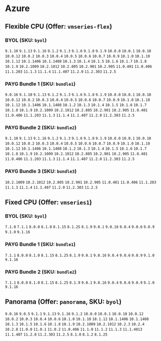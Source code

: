 
# Azure

## Flexible CPU (Offer: `vmseries-flex`)

### BYOL (SKU: `byol`)
`9.1.10` `9.1.13` `9.1.16` `9.1.2` `9.1.3` `9.1.6` `9.1.8` `9.1.9` `10.0.0` `10.0.1` `10.0.10` `10.0.12` `10.0.2` `10.0.3` `10.0.4` `10.0.5` `10.0.6` `10.0.7` `10.0.9` `10.1.0` `10.1.10` `10.1.12` `10.1.1406` `10.1.1408` `10.1.3` `10.1.4` `10.1.5` `10.1.6` `10.1.7` `10.1.8` `10.1.9` `10.2.1009` `10.2.1012` `10.2.805` `10.2.901` `10.2.905` `11.0.401` `11.0.406` `11.1.203` `11.1.3` `11.1.4` `11.1.407` `11.2.0` `11.2.303` `11.2.5` 
### PAYG Bundle 1 (SKU: `bundle1`)
`9.0.16` `9.1.10` `9.1.13` `9.1.2` `9.1.3` `9.1.6` `9.1.8` `9.1.9` `10.0.0` `10.0.1` `10.0.10` `10.0.12` `10.0.2` `10.0.3` `10.0.4` `10.0.5` `10.0.6` `10.0.7` `10.0.9` `10.1.0` `10.1.10` `10.1.12` `10.1.1406` `10.1.1408` `10.1.2` `10.1.3` `10.1.4` `10.1.5` `10.1.6` `10.1.7` `10.1.8` `10.1.9` `10.2.1009` `10.2.1012` `10.2.805` `10.2.901` `10.2.905` `11.0.401` `11.0.406` `11.1.203` `11.1.3` `11.1.4` `11.1.407` `11.2.0` `11.2.303` `11.2.5` 
### PAYG Bundle 2 (SKU: `bundle2`)
`9.1.10` `9.1.13` `9.1.16` `9.1.2` `9.1.3` `9.1.6` `9.1.8` `9.1.9` `10.0.0` `10.0.1` `10.0.10` `10.0.12` `10.0.2` `10.0.3` `10.0.4` `10.0.5` `10.0.6` `10.0.7` `10.0.9` `10.1.0` `10.1.10` `10.1.12` `10.1.1406` `10.1.1408` `10.1.2` `10.1.3` `10.1.4` `10.1.5` `10.1.6` `10.1.7` `10.1.8` `10.1.9` `10.2.1009` `10.2.1012` `10.2.805` `10.2.901` `10.2.905` `11.0.401` `11.0.406` `11.1.203` `11.1.3` `11.1.4` `11.1.407` `11.2.0` `11.2.303` `11.2.5` 
### PAYG Bundle 3 (SKU: `bundle3`)
`10.2.1009` `10.2.1012` `10.2.805` `10.2.901` `10.2.905` `11.0.401` `11.0.406` `11.1.203` `11.1.3` `11.1.4` `11.1.407` `11.2.0` `11.2.303` `11.2.5` 
## Fixed CPU (Offer: `vmseries1`)

### BYOL (SKU: `byol`)
`7.1.0` `7.1.1` `8.0.0` `8.1.0` `8.1.15` `8.1.25` `8.1.9` `9.0.1` `9.0.16` `9.0.4` `9.0.6` `9.0.9` `9.1.0` `9.1.16` 
### PAYG Bundle 1 (SKU: `bundle1`)
`7.1.1` `8.0.0` `8.1.0` `8.1.15` `8.1.25` `8.1.9` `9.0.1` `9.0.16` `9.0.4` `9.0.6` `9.0.9` `9.1.0` `9.1.16` 
### PAYG Bundle 2 (SKU: `bundle2`)
`7.1.1` `8.0.0` `8.1.0` `8.1.15` `8.1.25` `8.1.9` `9.0.1` `9.0.16` `9.0.4` `9.0.6` `9.0.9` `9.1.0` `9.1.16` 

## Panorama (Offer: `panorama`, SKU: `byol`)
`9.0.16` `9.0.5` `9.1.1` `9.1.13` `9.1.16` `9.1.2` `10.0.0` `10.0.1` `10.0.10` `10.0.12` `10.0.2` `10.0.3` `10.0.4` `10.0.6` `10.1.0` `10.1.10` `10.1.12` `10.1.1406` `10.1.1408` `10.1.3` `10.1.5` `10.1.6` `10.1.8` `10.1.9` `10.2.1009` `10.2.1012` `10.2.3` `10.2.4` `10.2.8` `11.0.0` `11.0.1` `11.0.2` `11.0.406` `11.1.0` `11.1.2` `11.1.3` `11.1.4013` `11.1.407` `11.2.0` `11.2.303` `11.2.5` `8.1.0` `8.1.2` `8.1.25` 
